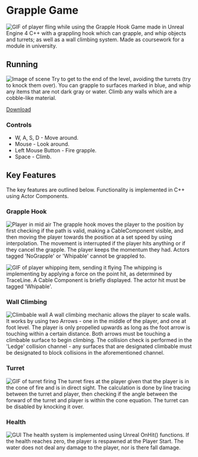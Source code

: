 # Grapple Game
![GIF of player fling while using the Grapple Hook](TODO)
Game made in Unreal Engine 4 C++ with a grappling hook which can grapple, and whip objects and turrets; as well as a wall climbing system. Made as coursework for a module in university.


## Running
![Image of scene](TODO)
Try to get to the end of the level, avoiding the turrets (try to knock them over). You can grapple to surfaces marked in blue, and whip any items that are not dark gray or water. Climb any walls which are a cobble-like material.

[Download](https://github.com/giodestone/Grapple-Game/releases)

### Controls
* W, A, S, D - Move around.
* Mouse - Look around.
* Left Mouse Button - Fire grapple.
* Space - Climb.


## Key Features
The key features are outlined below. Functionality is implemented in C++ using Actor Components.

### Grapple Hook
![Player in mid air](TODO)
The grapple hook moves the player to the position by first checking if the path is valid, making a CableComponent visible, and then moving the player towards the position at a set speed by using interpolation. The movement is interrupted if the player hits anything or if they cancel the grapple. The player keeps the momentum they had. Actors tagged 'NoGrapple' or 'Whipable' cannot be grappled to.

![GIF of player whipping item, sending it flying](TODO)
The whipping is implementing by applying a force on the point hit, as determined by TraceLine. A Cable Component is briefly displayed. The actor hit must be tagged 'Whipable'. 

### Wall Climbing
![Climbable wall](TODO)
A wall climbing mechanic allows the player to scale walls. It works by using two Arrows - one in the middle of the player, and one at foot level. The player is only propelled upwards as long as the foot arrow is touching within a certain distance. Both arrows must be touching a climbable surface to begin climbing. The collision check is performed in the 'Ledge' collision channel - any surfaces that are designated climbable must be designated to block collisions in the aforementioned channel.

### Turret
![GIF of turret firing](TODO)
The turret fires at the player given that the player is in the cone of fire and is in direct sight. The calculation is done by line tracing between the turret and player, then checking if the angle between the forward of the turret and player is within the cone equation. The turret can be disabled by knocking it over.

### Health
![GUI](TODO)
The health system is implemented using Unreal OnHit() functions. If the health reaches zero, the player is respawned at the Player Start. The water does not deal any damage to the player, nor is there fall damage.
